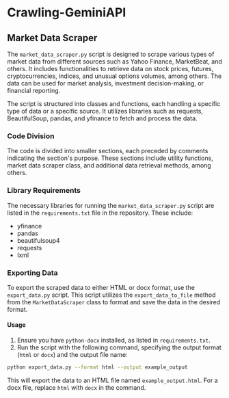 # Crawling-GeminiAPI

## Market Data Scraper

The `market_data_scraper.py` script is designed to scrape various types of market data from different sources such as Yahoo Finance, MarketBeat, and others. It includes functionalities to retrieve data on stock prices, futures, cryptocurrencies, indices, and unusual options volumes, among others. The data can be used for market analysis, investment decision-making, or financial reporting.

The script is structured into classes and functions, each handling a specific type of data or a specific source. It utilizes libraries such as requests, BeautifulSoup, pandas, and yfinance to fetch and process the data.

### Code Division

The code is divided into smaller sections, each preceded by comments indicating the section's purpose. These sections include utility functions, market data scraper class, and additional data retrieval methods, among others.

### Library Requirements

The necessary libraries for running the `market_data_scraper.py` script are listed in the `requirements.txt` file in the repository. These include:

- yfinance
- pandas
- beautifulsoup4
- requests
- lxml

### Exporting Data

To export the scraped data to either HTML or docx format, use the `export_data.py` script. This script utilizes the `export_data_to_file` method from the `MarketDataScraper` class to format and save the data in the desired format.

#### Usage

1. Ensure you have `python-docx` installed, as listed in `requirements.txt`.
2. Run the script with the following command, specifying the output format (`html` or `docx`) and the output file name:

```bash
python export_data.py --format html --output example_output
```

This will export the data to an HTML file named `example_output.html`. For a docx file, replace `html` with `docx` in the command.

